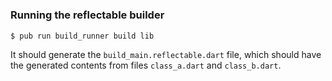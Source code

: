 #

### Running the reflectable builder
```
$ pub run build_runner build lib
```
It should generate the `build_main.reflectable.dart` file, which should have the generated contents from files `class_a.dart` and `class_b.dart`.